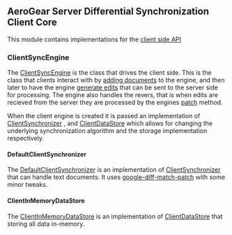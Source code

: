 ## AeroGear Server Differential Synchronization Client Core
This module contains implementations for the [client side API](../api)

### ClientSyncEngine
The [ClientSyncEngine](./src/main/java/org/jboss/aerogear/sync/client/ClientSyncEngine.java) is the class that drives
the client side. This is the class that clients interact with by [adding documents](./src/main/java/org/jboss/aerogear/sync/client/ClientSyncEngine.java#L51)
to the engine, and then later to have the engine [generate edits](./src/main/java/org/jboss/aerogear/sync/client/ClientSyncEngine.java#L70)
that can be sent to the server side for processing. The engine also handles the revers, that is when edits are recieved
from the server they are processed by the engines [patch](./src/main/java/org/jboss/aerogear/sync/client/ClientSyncEngine.java#L88)
method.

When the client engine is created it is passed an implementation of [ClientSynchronizer](../api/src/main/java/org/jboss/aerogear/sync/client/ClientSynchronizer.java)
 , and [ClientDataStore](../api/src/main/java/org/jboss/aerogear/sync/client/ClientDataStore.java) which allows for
 changing the underlying synchronization algorithm and the storage implementation respectively.

#### DefaultClientSynchronizer
The [DefaultClientSynchronizer](./src/main/java/org/jboss/aerogear/sync/client/DefaultClientSynchronizer.java) is an
implementation of [ClientSynchronizer](../api/src/main/java/org/jboss/aerogear/sync/client/ClientSynchronizer.java) that
can handle text documents. It uses [google-diff-match-patch](https://code.google.com/p/google-diff-match-patch/) with some minor tweaks.

#### ClientInMemoryDataStore
The [ClientInMemoryDataStore](./src/main/java/org/jboss/aerogear/sync/client/ClientInMemoryDataStore.java) is an
implementation of [ClientDataStore](../api/src/main/java/org/jboss/aerogear/sync/client/ClientDataStore.java) that
storing all data in-memory.


